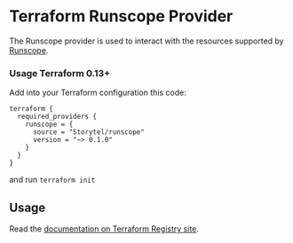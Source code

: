 # Terraform Runscope Provider

The Runscope provider is used to interact with the resources
supported by [Runscope](https://runscope.com/).

### Usage Terraform 0.13+

Add into your Terraform configuration this code:

```hcl-terraform
terraform {
  required_providers {
    runscope = {
      source = "Storytel/runscope"
      version = "~> 0.1.0"
    }
  }
}
```

and run `terraform init`

## Usage

Read the [documentation on Terraform Registry site](https://registry.terraform.io/providers/sport24ru/runscope/latest/docs).

